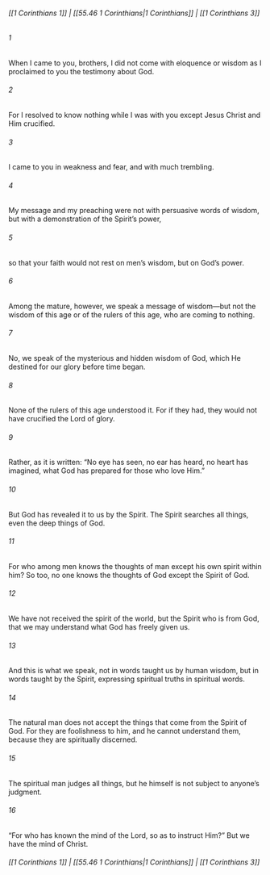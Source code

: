 
###### [[1 Corinthians 1]] | [[55.46 1 Corinthians|1 Corinthians]] | [[1 Corinthians 3]]

###### 1
When I came to you, brothers, I did not come with eloquence or wisdom as I proclaimed to you the testimony about God.
###### 2
For I resolved to know nothing while I was with you except Jesus Christ and Him crucified.
###### 3
I came to you in weakness and fear, and with much trembling.
###### 4
My message and my preaching were not with persuasive words of wisdom, but with a demonstration of the Spirit’s power,
###### 5
so that your faith would not rest on men’s wisdom, but on God’s power.
###### 6
Among the mature, however, we speak a message of wisdom—but not the wisdom of this age or of the rulers of this age, who are coming to nothing.
###### 7
No, we speak of the mysterious and hidden wisdom of God, which He destined for our glory before time began.
###### 8
None of the rulers of this age understood it. For if they had, they would not have crucified the Lord of glory.
###### 9
Rather, as it is written: “No eye has seen, no ear has heard, no heart has imagined, what God has prepared for those who love Him.”
###### 10
But God has revealed it to us by the Spirit. The Spirit searches all things, even the deep things of God.
###### 11
For who among men knows the thoughts of man except his own spirit within him? So too, no one knows the thoughts of God except the Spirit of God.
###### 12
We have not received the spirit of the world, but the Spirit who is from God, that we may understand what God has freely given us.
###### 13
And this is what we speak, not in words taught us by human wisdom, but in words taught by the Spirit, expressing spiritual truths in spiritual words.
###### 14
The natural man does not accept the things that come from the Spirit of God. For they are foolishness to him, and he cannot understand them, because they are spiritually discerned.
###### 15
The spiritual man judges all things, but he himself is not subject to anyone’s judgment.
###### 16
“For who has known the mind of the Lord, so as to instruct Him?” But we have the mind of Christ.

###### [[1 Corinthians 1]] | [[55.46 1 Corinthians|1 Corinthians]] | [[1 Corinthians 3]]

